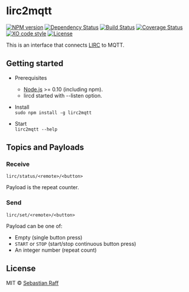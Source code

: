 # lirc2mqtt

[![NPM version](https://badge.fury.io/js/lirc2mqtt.svg)](http://badge.fury.io/js/lirc2mqtt)
[![Dependency Status](https://img.shields.io/gemnasium/hobbyquaker/lirc2mqtt.svg)](https://gemnasium.com/github.com/hobbyquaker/lirc2mqtt)
[![Build Status](https://travis-ci.org/hobbyquaker/lirc2mqtt.js.svg?branch=master)](https://travis-ci.org/hobbyquaker/lirc2mqtt.js)
[![Coverage Status](https://coveralls.io/repos/github/hobbyquaker/lirc2mqtt.js/badge.svg?branch=master)](https://coveralls.io/github/hobbyquaker/lirc2mqtt.js?branch=master)
[![XO code style](https://img.shields.io/badge/code_style-XO-5ed9c7.svg)](https://github.com/sindresorhus/xo)
[![License][mit-badge]][mit-url]

This is an interface that connects [LIRC](www.lirc.org) to MQTT.


## Getting started

* Prerequisites
    * [Node.js](www.nodejs.org) >= 0.10 (including npm). 
    * lircd started with --listen option.

* Install    
`sudo npm install -g lirc2mqtt`


* Start    
`lirc2mqtt --help`


## Topics and Payloads

### Receive

`lirc/status/<remote>/<button>`

Payload is the repeat counter.


### Send

`lirc/set/<remote>/<button>`

Payload can be one of:

* Empty (single button press)
* `START` or `STOP` (start/stop continuous button press)
* An integer number (repeat count)


## License

MIT © [Sebastian Raff](https://github.com/hobbyquaker)

[mit-badge]: https://img.shields.io/badge/License-MIT-blue.svg?style=flat
[mit-url]: LICENSE